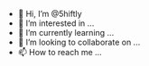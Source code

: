 - 👋 Hi, I’m @5hiftly
- 👀 I’m interested in ...
- 🌱 I’m currently learning ...
- 💞️ I’m looking to collaborate on ...
- 📫 How to reach me ...

<!---
5hiftly/5hiftly is a ✨ special ✨ repository because its `README.md` (this file) appears on your GitHub profile.
You can click the Preview link to take a look at your changes.
--->

<!--  daily.dev BOOKMARKS:START -->
<!--  daily.dev BOOKMARKS:END -->
